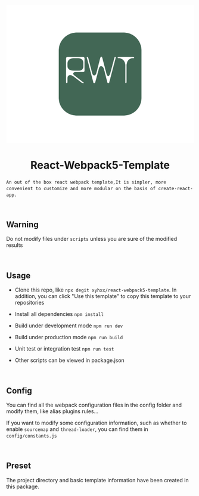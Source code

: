 <img src='./public/pLogo.svg' />
<h1 align='center'>React-Webpack5-Template</h1>

`An out of the box react webpack template,It is simpler, more convenient to customize and more modular on the basis of create-react-app.`

<br />

<h2>Warning</h2>

Do not modify files under `scripts` unless you are sure of the modified results

<br />

<h2>Usage</h2>

- Clone this repo, like `npx degit xyhxx/react-webpack5-template`. In addition, you can click "Use this template" to copy this template to your repositories

- Install all dependencies `npm install`

- Build under development mode `npm run dev`

- Build under production mode `npm run build`

- Unit test or integration test `npm run test`

- Other scripts can be viewed in package.json

<br />

<h2>Config</h2>

You can find all the webpack configuration files in the config folder and modify them, like alias plugins rules...

If you want to modify some configuration information, such as whether to enable `sourcemap` and `thread-loader`, you can find them in `config/constants.js`

<br />

<h2>Preset</h2>

The project directory and basic template information have been created in this package.

<br />

